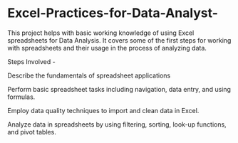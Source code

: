 # Excel-Practices-for-Data-Analyst-

This project helps with basic working knowledge of using Excel spreadsheets for Data Analysis. It covers some of the first steps for working with spreadsheets and their usage in the process of analyzing data. 

Steps Involved - 

Describe the fundamentals of spreadsheet applications

Perform basic spreadsheet tasks including navigation, data entry, and using formulas.

Employ data quality techniques to import and clean data in Excel.

Analyze data in spreadsheets by using filtering, sorting, look-up functions, and pivot tables.

